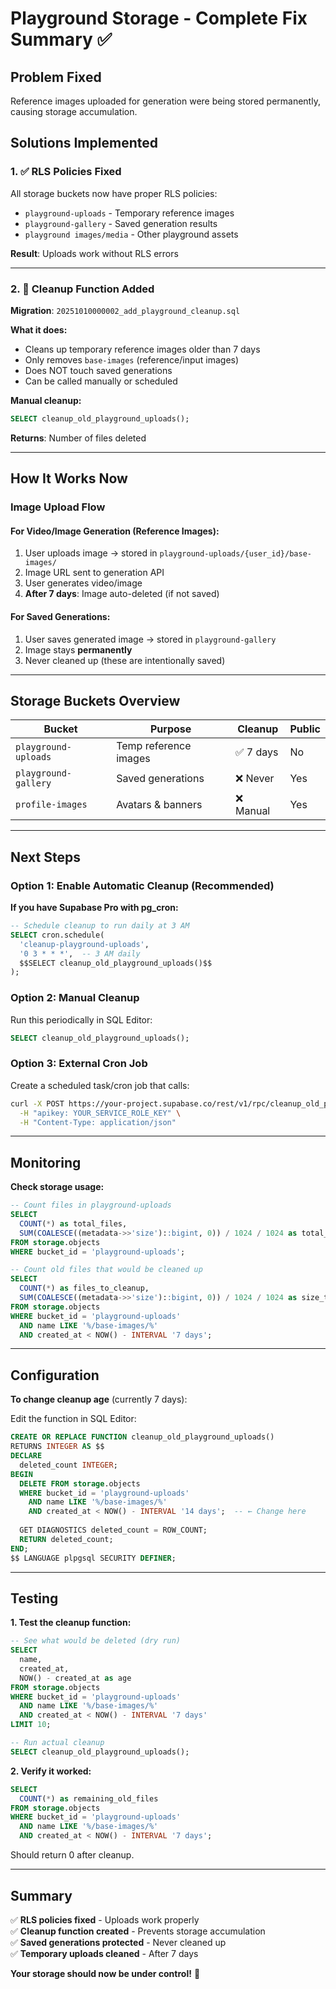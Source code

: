 # Playground Storage - Complete Fix Summary ✅

## Problem Fixed
Reference images uploaded for generation were being stored permanently, causing storage accumulation.

## Solutions Implemented

### 1. ✅ RLS Policies Fixed
All storage buckets now have proper RLS policies:
- `playground-uploads` - Temporary reference images
- `playground-gallery` - Saved generation results
- `playground images/media` - Other playground assets

**Result**: Uploads work without RLS errors

---

### 2. 🧹 Cleanup Function Added

**Migration**: `20251010000002_add_playground_cleanup.sql`

**What it does:**
- Cleans up temporary reference images older than 7 days
- Only removes `base-images` (reference/input images)
- Does NOT touch saved generations
- Can be called manually or scheduled

**Manual cleanup:**
```sql
SELECT cleanup_old_playground_uploads();
```

**Returns**: Number of files deleted

---

## How It Works Now

### Image Upload Flow

#### For Video/Image Generation (Reference Images):
1. User uploads image → stored in `playground-uploads/{user_id}/base-images/`
2. Image URL sent to generation API
3. User generates video/image
4. **After 7 days**: Image auto-deleted (if not saved)

#### For Saved Generations:
1. User saves generated image → stored in `playground-gallery`
2. Image stays **permanently**
3. Never cleaned up (these are intentionally saved)

---

## Storage Buckets Overview

| Bucket | Purpose | Cleanup | Public |
|--------|---------|---------|--------|
| `playground-uploads` | Temp reference images | ✅ 7 days | No |
| `playground-gallery` | Saved generations | ❌ Never | Yes |
| `profile-images` | Avatars & banners | ❌ Manual | Yes |

---

## Next Steps

### Option 1: Enable Automatic Cleanup (Recommended)

**If you have Supabase Pro with pg_cron:**
```sql
-- Schedule cleanup to run daily at 3 AM
SELECT cron.schedule(
  'cleanup-playground-uploads',
  '0 3 * * *',  -- 3 AM daily
  $$SELECT cleanup_old_playground_uploads()$$
);
```

### Option 2: Manual Cleanup

Run this periodically in SQL Editor:
```sql
SELECT cleanup_old_playground_uploads();
```

### Option 3: External Cron Job

Create a scheduled task/cron job that calls:
```bash
curl -X POST https://your-project.supabase.co/rest/v1/rpc/cleanup_old_playground_uploads \
  -H "apikey: YOUR_SERVICE_ROLE_KEY" \
  -H "Content-Type: application/json"
```

---

## Monitoring

**Check storage usage:**
```sql
-- Count files in playground-uploads
SELECT 
  COUNT(*) as total_files,
  SUM(COALESCE((metadata->>'size')::bigint, 0)) / 1024 / 1024 as total_size_mb
FROM storage.objects
WHERE bucket_id = 'playground-uploads';

-- Count old files that would be cleaned up
SELECT 
  COUNT(*) as files_to_cleanup,
  SUM(COALESCE((metadata->>'size')::bigint, 0)) / 1024 / 1024 as size_to_free_mb
FROM storage.objects
WHERE bucket_id = 'playground-uploads'
  AND name LIKE '%/base-images/%'
  AND created_at < NOW() - INTERVAL '7 days';
```

---

## Configuration

**To change cleanup age** (currently 7 days):

Edit the function in SQL Editor:
```sql
CREATE OR REPLACE FUNCTION cleanup_old_playground_uploads()
RETURNS INTEGER AS $$
DECLARE
  deleted_count INTEGER;
BEGIN
  DELETE FROM storage.objects
  WHERE bucket_id = 'playground-uploads'
    AND name LIKE '%/base-images/%'
    AND created_at < NOW() - INTERVAL '14 days';  -- ← Change here
  
  GET DIAGNOSTICS deleted_count = ROW_COUNT;
  RETURN deleted_count;
END;
$$ LANGUAGE plpgsql SECURITY DEFINER;
```

---

## Testing

**1. Test the cleanup function:**
```sql
-- See what would be deleted (dry run)
SELECT 
  name,
  created_at,
  NOW() - created_at as age
FROM storage.objects
WHERE bucket_id = 'playground-uploads'
  AND name LIKE '%/base-images/%'
  AND created_at < NOW() - INTERVAL '7 days'
LIMIT 10;

-- Run actual cleanup
SELECT cleanup_old_playground_uploads();
```

**2. Verify it worked:**
```sql
SELECT 
  COUNT(*) as remaining_old_files
FROM storage.objects
WHERE bucket_id = 'playground-uploads'
  AND name LIKE '%/base-images/%'
  AND created_at < NOW() - INTERVAL '7 days';
```

Should return 0 after cleanup.

---

## Summary

✅ **RLS policies fixed** - Uploads work properly  
✅ **Cleanup function created** - Prevents storage accumulation  
✅ **Saved generations protected** - Never cleaned up  
✅ **Temporary uploads cleaned** - After 7 days  

**Your storage should now be under control!** 🎉


